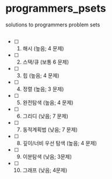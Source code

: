 # programmers_psets
solutions to programmers problem sets

## 
- [ ] 1. 해시 (높음; 4 문제)
- [ ] 2. 스택/큐 (보통 6 문제)
- [ ] 3. 힙 (높음; 4 문제)
- [ ] 4. 정렬 (높음; 3 문제)
- [ ] 5. 완전탐색 (높음; 4 문제)
- [ ] 6. 그리디 (낮음; 7 문제)
- [ ] 7. 동적계획법 (낮음; 7 문제)
- [ ] 8. 깊이/너비 우선 탐색 (높음; 4 문제)
- [ ] 9. 이분탐색 (낮음; 3문제)
- [ ] 10. 그래프 (낮음; 4문제)
